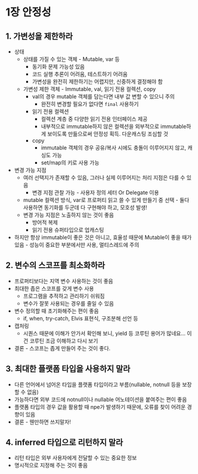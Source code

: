 # 1장 안정성
## 1. 가변성을 제한하라
- 상태
  - 상태를 가질 수 있는 객체 - Mutable, var 등
    - 동기화 문제 가능성 있음
    - 코드 실행 추론이 어려움, 테스트하기 어려움
    - 가변성을 완전히 제한하기는 어렵지만, 신중하게 결정해야 함
  - 가변성 제한 객체 - Immutable, val, 읽기 전용 컬렉션, copy
    - val의 경우 mutable 객체를 담는다면 내부 값 변할 수 있으니 주의
      - 완전히 변경할 필요가 없다면 `final` 사용하기
    - 읽기 전용 컬렉션
      - 컬렉션 계층 중 다양한 읽기 전용 인터페이스 제공
      - 내부적으로 immutable하지 않은 컬렉션을 외부적으로 immutable하게 보이도록 만듦으로써 안정성 획득. 다운캐스팅 조심할 것
    - copy
      - immutable 객체의 경우 공유/복사 시에도 충돌이 이루어지지 않고, 캐싱도 가능
      - set/map의 키로 사용 가능
- 변경 가능 지점
  - 여러 선택지가 존재할 수 있음, 그러나 실제 이루어지는 처리 지점은 다를 수 있음
    - 변경 지점 관찰 가능 - 사용자 정의 세터 Or Delegate 이용
  - mutable 컬렉션 방식, var로 프로퍼티 읽고 쓸 수 있게 만들기 중 선택 - 둘다 사용하면 동기화를 두군데 다 구현해야 하고, 모호성 발생!
  - 변경 가능 지점은 노출하지 않는 것이 좋음
    - 방어적 복제
    - 읽기 전용 슈퍼타입으로 업캐스팅
- 하지만 항상 immutable이 좋은 것은 아니고, 효율성 때문에 Mutable이 좋을 때가 있음 - 성능이 중요한 부분에서만 사용, 멀티스레드에 주의

## 2. 변수의 스코프를 최소화하라
- 프로퍼티보다는 지역 변수 사용하는 것이 좋음
- 최대한 좁은 스코프를 갖게 변수 사용
  - 프로그램을 추적하고 관리하기 쉬워짐
  - 변수가 잘못 사용되는 경우를 줄일 수 있음
- 변수 정의할 때 초기화해주는 편이 좋음
  - if, when, try-catch, Elvis 표현식, 구조분해 선언 등
- 캡처링
  - 시퀀스 때문에 이해가 안가서 확인해 보니, yield 등 코루틴 용어가 많네요... 이건 코루틴 조금 이해하고 다시 보기
- 결론 - 스코프는 좁게 만들어 주는 것이 좋다.

## 3. 최대한 플랫폼 타입을 사용하지 말라
- 다른 언어에서 넘어온 타입을 플랫폼 타입이라고 부름(nullable, notnull 등을 보장할 수 없음)
- 가능하다면 외부 코드에 notnull이나 nullable 어노테이션을 붙여주는 편이 좋음
- 플랫폼 타입의 경우 값을 활용할 때 npe가 발생하기 때문에, 오류를 찾이 어려운 경향이 있음
- 결론 - 웬만하면 쓰지말자!

## 4. inferred 타입으로 리턴하지 말라
- 리턴 타입은 외부 사용자에게 전달할 수 있는 중요한 정보
- 명시적으로 지정해 주는 것이 좋음
